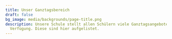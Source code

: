 ```yaml
---
title: Unser Ganztagsbereich
draft: false
bg_image: media/backgrounds/page-title.png
description: Unsere Schule stellt allen Schülern viele Ganztagsangebote zur
  Verfügung. Diese sind hier aufgelistet.
---
```

